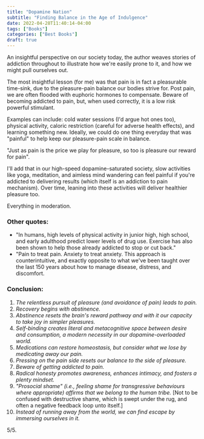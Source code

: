 ```yaml
---
title: "Dopamine Nation"
subtitle: "Finding Balance in the Age of Indulgence"
date: 2022-04-28T11:40:14-04:00
tags: ["Books"]
categories: ["Best Books"]
draft: true
---
```


An insightful perspective on our society today, the author weaves stories of addiction throughout to illustrate how we're easily prone to it, and how we might pull ourselves out.

The most insightful lesson (for me) was that pain is in fact a pleasurable time-sink, due to the pleasure-pain balance our bodies strive for. Post pain, we are often flooded with euphoric hormones to compensate. Beware of becoming addicted to pain, but, when used correctly, it is a low risk powerful stimulant.

Examples can include: cold water sessions (I'd argue hot ones too), physical activity, caloric restriction (careful for adverse health effects), and learning something new. Ideally, we could do one thing everyday that was "painful" to help keep our pleasure-pain scale in balance.

"Just as pain is the price we play for pleasure, so too is pleasure our reward for pain".

I'll add that in our high-speed dopamine-saturated society, slow activities like yoga, meditation, and aimless mind wandering can feel painful if you're addicted to delivering results (which itself is an addiction to pain mechanism). Over time, leaning into these activities will deliver healthier pleasure too.

Everything in moderation.

### Other quotes:
* "In humans, high levels of physical activity in junior high, high school, and early adulthood predict lower levels of drug use. Exercise has also been shown to help those already addicted to stop or cut back."
* "Pain to treat pain. Anxiety to treat anxiety. This approach is counterintuitive, and exactly opposite to what we've been taught over the last 150 years about how to manage disease, distress, and discomfort.

### Conclusion: 

1. *The relentless pursuit of pleasure (and avoidance of pain) leads to pain.*
2. *Recovery begins with abstinence.*
3. *Abstinence resets the brain's reward pathway and with it our capacity to take joy in simpler pleasures.*
4. *Self-binding creates literal and metacognitive space between desire and consumption, a modern necessity in our dopamine-overloaded world.*
5. *Medications can restore homeostasis, but consider what we lose by medicating away our pain.*
6. *Pressing on the pain side resets our balance to the side of pleasure.*
7. *Beware of getting addicted to pain.*
8. *Radical honesty promotes awareness, enhances intimacy, and fosters a plenty mindset.*
9. *"Prosocial shame" (i.e., feeling shame for transgressive behaviours where appropriate) affirms that we belong to the human tribe.* [Not to be confused with destructive shame, which is swept under the rug, and often a negative feedback loop unto itself.]
10. *Instead of running away from the world, we can find escape by immersing ourselves in it.*

5/5.
